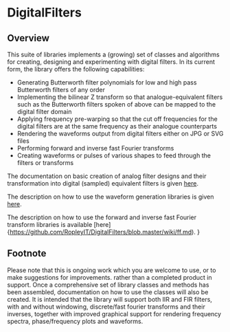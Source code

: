 # DigitalFilters
## Overview
This suite of libraries implements a (growing) set of classes and algorithms for creating, 
designing and experimenting with digital filters. In its current form, the library offers
the following capabilities:
- Generating Butterworth filter polynomials for low and high pass Butterworth filters of any order
- Implementing the bilinear Z transform so that analogue-equivalent filters such as the
Butterworth filters spoken of above can be mapped to the digital filter domain
- Applying frequency pre-warping so that the cut off frequencies for the digital filters
are at the same frequency as their analogue counterparts
- Rendering the waveforms output from digital filters either on JPG or SVG files
- Performing forward and inverse fast Fourier transforms
- Creating waveforms or pulses of various shapes to feed through the filters or transforms

The documentation on basic creation of analog filter designs and their transformation into
digital (sampled) equivalent filters is given [here](https://github.com/RopleyIT/DigitalFilters/blob/master/wiki/butterworth.md).

The description on how to use the waveform generation libraries is given [here](https://github.com/RopleyIT/DigitalFilters/blob/master/wiki/waveforms.md).

The description on how to use the forward and inverse fast Fourier transform libraries is available [here]{https://github.com/RopleyIT/DigitalFilters/blob.master/wiki/ff.md).
}
## Footnote
Please note that this is ongoing work which you are welcome to use, or to make suggestions for improvements. rather than a completed product in support. Once a comprehensive
set of library classes and methods has been assembled, documentation on how to use the classes will
also be created. It is intended that the library will support both IIR and FIR filters, with 
and without windowing, discrete/fast fourier transforms and their inverses, together with improved graphical support for rendering frequency spectra, phase/frequency plots and waveforms.
